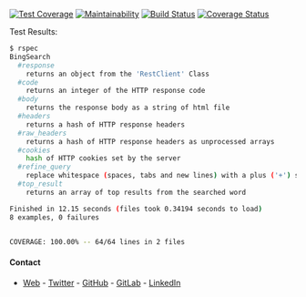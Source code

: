 [![Test Coverage](https://api.codeclimate.com/v1/badges/baefdccb725d9b92bf08/test_coverage)](https://codeclimate.com/github/bolah2009/bing-ruby/test_coverage)     [![Maintainability](https://api.codeclimate.com/v1/badges/baefdccb725d9b92bf08/maintainability)](https://codeclimate.com/github/bolah2009/bing-ruby/maintainability)     [![Build Status](https://travis-ci.org/bolah2009/bing-ruby.svg?branch=master)](https://travis-ci.org/bolah2009/bing-ruby)     [![Coverage Status](https://coveralls.io/repos/github/bolah2009/bing-ruby/badge.svg?branch=master)](https://coveralls.io/github/bolah2009/bing-ruby?branch=master)



Test Results:

```bash
$ rspec
BingSearch
  #response
    returns an object from the 'RestClient' Class
  #code
    returns an integer of the HTTP response code
  #body
    returns the response body as a string of html file
  #headers
    returns a hash of HTTP response headers
  #raw_headers
    returns a hash of HTTP response headers as unprocessed arrays
  #cookies
    hash of HTTP cookies set by the server
  #refine_query
    replace whitespace (spaces, tabs and new lines) with a plus ('+') sign
  #top_result
    returns an array of top results from the searched word

Finished in 12.15 seconds (files took 0.34194 seconds to load)
8 examples, 0 failures


COVERAGE: 100.00% -- 64/64 lines in 2 files

```

#### Contact
* [Web](https://bolabuari.com/) - [Twitter](https://twitter.com/bolah2009) - [GitHub](https://github.com/bolah2009/) - [GitLab](https://gitlab.com/bolah2009/) - [LinkedIn](https://www.linkedin.com/in/bolah2009/)
